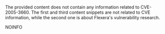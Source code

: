 The provided content does not contain any information related to CVE-2005-3660. The first and third content snippets are not related to CVE information, while the second one is about Flexera's vulnerability research.

NOINFO